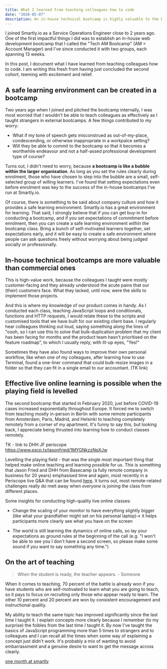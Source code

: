```yaml
---
title: What I learned from teaching colleagues how to code
date: "2020-05-07"
description: An in-house technical bootcamp is highly valuable to the business, the employees who are participants, and the teacher (me).
---
```


I joined Smartly.io as a Service Operations Engineer close to 2 years ago. One of the first impactful things I did was to establish an in-house web development bootcamp that I called the "Tech AM Bootcamp" (AM = Account Manager) and I've since conducted it with two groups, each spanning 13 weeks.

In this post, I document what I have learned from teaching colleagues how to code. I am writing this fresh from having just concluded the second cohort, teeming with excitement and relief.

## A safe learning environment can be created in a bootcamp

Two years ago when I joined and pitched the bootcamp internally, I was most worried that I wouldn't be able to teach colleagues as effectively as I taught strangers in external bootcamps. A few things contributed to my worry:

- What if my tone of speech gets misconstrued as out-of-my-place, condescending, or otherwise inappropriate in a workpalce setting?
- Will they be able to commit to the bootcamp so that it becomes a worthwhile endeavour and not a half-assed professional development type of course?

Turns out, I didn't need to worry, because **a bootcamp is like a bubble within the larger organisation**. As long as you set the rules clearly during enrolment, those who have chosen to step into the bubble are a small, self-selected group of willing learners. I've found that setting expectations even before enrolment was key to the success of the in-house bootcamps I've run at Smartly.io.

Of course, there is something to be said about company culture and how it provides a safe learning environment. Smartly.io has a great environment for learning. That said, I strongly believe that if you can get buy-in for conducting a bootcamp, and if you set expectations of commitment before enrolment, then you can create a safe learning environment *within* the bootcamp class. Bring a bunch of self-motivated learners together, set expectations early, and it will be easy to create a safe environment where people can ask questions freely without worrying about being judged socially or professionally.

## In-house technical bootcamps are more valuable than commercial ones

This is high-value work, because the colleagues I taught were mostly customer-facing and they already understood the acute pains that our (their) customers face. What they lacked, until now, were the skills to implement those projects.

And this is where my knowledge of our product comes in handy. As I conducted each class, teaching JavaScript loops and conditionals, functions and HTTP requests, I would relate these to the scripts and customised tools that we have built for our existing client base. I regularly hear colleagues thinking out loud, saying something along the lines of "oooh, so I can use this to solve that bulk-duplication problem that my client has been facing for months and the product team hasn't prioritised on the feature roadmap", to which I usually reply, with lit-up eyes, "Yes!"

Sometimes they have also found ways to improve their own personal workflow, like when one of my colleagues, after learning how to use Terminal, found a one-liner command that could bulk-resize images in a folder so that they can fit in a single email to our accountant. (TK link)

## Effective live online learning is possible when the playing field is levelled

The second bootcamp that started in February 2020, just before COVID-19 cases increased exponentially throughout Europe. It forced me to switch from teaching mostly in-person in Berlin with some remote participants from Amsterdam, Paris, Madrid, and Helsinki to teaching completely remotely from a corner of my apartment. It's funny to say this, but looking back, I appreciate being thrusted into learning how to conduct classes remotely.

TK - link to DHH JF periscope https://www.pscp.tv/jasonfried/1MYGNkzzNpXJw

Levelling the playing field - that was the single most important thing that helped make online teaching and learning possible for us. This is something that Jason Fried and DHH from Basecamp (a fully remote company in business for 20 years) emphasised time and again, most recently in a Periscope live Q&A that can be found [here](https://www.pscp.tv/jasonfried/1MYGNkzzNpXJw). It turns out, most remote-related challenges really do melt away when *everyone* is joining the class from different places.

Some insights for conducting high-quality live online classes:

- Change the scaling of your monitor to have everything slightly bigger (like what your grandfather might set on his personal laptop)→ it helps participants more clearly see what you have on the screen

- The world is still learning the dynamics of online calls, so lay your expectations as ground rules at the beginning of the call (e.g. "I won't be able to see you I don't have a second screen, so please make some sound if you want to say something any time.")

## On the art of teaching

> When the student is ready, the teacher appears. - Someone

When it comes to teaching, 70 percent of the battle is already won if you have students who are self-motivated to learn what you are going to teach, so it pays to focus on recruiting only those who appear ready to learn. The other 10 percent and 20 percent are won by consistent encouragement and instructional quality.

My ability to teach the same topic has improved significantly since the last time I taught it. I explain concepts more clearly because I remember (to my surprise) the foibles from the last time I taught it. By now I've taught the basics of JavaScript programming more than 5 times to strangers and to colleagues and I can recall all the times when some way of explaining a concept just didn't work. It's probably a mix of wanting to avoid embarrassment and a genuine desire to want to get the message across clearly.

[one month at smartly](/2018-06-30-one-month-at-smartly)